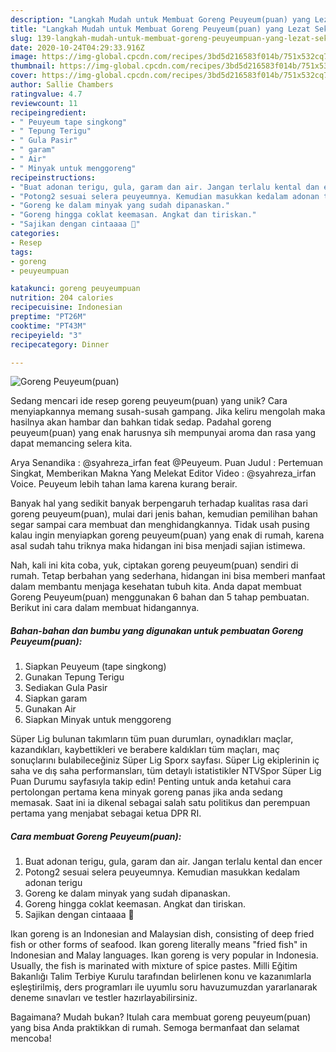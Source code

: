 ```yaml
---
description: "Langkah Mudah untuk Membuat Goreng Peuyeum(puan) yang Lezat Sekali"
title: "Langkah Mudah untuk Membuat Goreng Peuyeum(puan) yang Lezat Sekali"
slug: 139-langkah-mudah-untuk-membuat-goreng-peuyeumpuan-yang-lezat-sekali
date: 2020-10-24T04:29:33.916Z
image: https://img-global.cpcdn.com/recipes/3bd5d216583f014b/751x532cq70/goreng-peuyeumpuan-foto-resep-utama.jpg
thumbnail: https://img-global.cpcdn.com/recipes/3bd5d216583f014b/751x532cq70/goreng-peuyeumpuan-foto-resep-utama.jpg
cover: https://img-global.cpcdn.com/recipes/3bd5d216583f014b/751x532cq70/goreng-peuyeumpuan-foto-resep-utama.jpg
author: Sallie Chambers
ratingvalue: 4.7
reviewcount: 11
recipeingredient:
- " Peuyeum tape singkong"
- " Tepung Terigu"
- " Gula Pasir"
- " garam"
- " Air"
- " Minyak untuk menggoreng"
recipeinstructions:
- "Buat adonan terigu, gula, garam dan air. Jangan terlalu kental dan encer"
- "Potong2 sesuai selera peuyeumnya. Kemudian masukkan kedalam adonan terigu"
- "Goreng ke dalam minyak yang sudah dipanaskan."
- "Goreng hingga coklat keemasan. Angkat dan tiriskan."
- "Sajikan dengan cintaaaa 🥰"
categories:
- Resep
tags:
- goreng
- peuyeumpuan

katakunci: goreng peuyeumpuan 
nutrition: 204 calories
recipecuisine: Indonesian
preptime: "PT26M"
cooktime: "PT43M"
recipeyield: "3"
recipecategory: Dinner

---
```



![Goreng Peuyeum(puan)](https://img-global.cpcdn.com/recipes/3bd5d216583f014b/751x532cq70/goreng-peuyeumpuan-foto-resep-utama.jpg)

Sedang mencari ide resep goreng peuyeum(puan) yang unik? Cara menyiapkannya memang susah-susah gampang. Jika keliru mengolah maka hasilnya akan hambar dan bahkan tidak sedap. Padahal goreng peuyeum(puan) yang enak harusnya sih mempunyai aroma dan rasa yang dapat memancing selera kita.

Arya Senandika : @syahreza_irfan feat @Peuyeum. Puan Judul : Pertemuan Singkat, Memberikan Makna Yang Melekat Editor Video : @syahreza_irfan Voice. Peuyeum lebih tahan lama karena kurang berair.

Banyak hal yang sedikit banyak berpengaruh terhadap kualitas rasa dari goreng peuyeum(puan), mulai dari jenis bahan, kemudian pemilihan bahan segar sampai cara membuat dan menghidangkannya. Tidak usah pusing kalau ingin menyiapkan goreng peuyeum(puan) yang enak di rumah, karena asal sudah tahu triknya maka hidangan ini bisa menjadi sajian istimewa.


Nah, kali ini kita coba, yuk, ciptakan goreng peuyeum(puan) sendiri di rumah. Tetap berbahan yang sederhana, hidangan ini bisa memberi manfaat dalam membantu menjaga kesehatan tubuh kita. Anda dapat membuat Goreng Peuyeum(puan) menggunakan 6 bahan dan 5 tahap pembuatan. Berikut ini cara dalam membuat hidangannya.

<!--inarticleads1-->

##### Bahan-bahan dan bumbu yang digunakan untuk pembuatan Goreng Peuyeum(puan):

1. Siapkan  Peuyeum (tape singkong)
1. Gunakan  Tepung Terigu
1. Sediakan  Gula Pasir
1. Siapkan  garam
1. Gunakan  Air
1. Siapkan  Minyak untuk menggoreng


Süper Lig bulunan takımların tüm puan durumları, oynadıkları maçlar, kazandıkları, kaybettikleri ve berabere kaldıkları tüm maçları, maç sonuçlarını bulabileceğiniz Süper Lig Sporx sayfası. Süper Lig ekiplerinin iç saha ve dış saha performansları, tüm detaylı istatistikler NTVSpor Süper Lig Puan Durumu sayfasıyla takip edin! Penting untuk anda ketahui cara pertolongan pertama kena minyak goreng panas jika anda sedang memasak. Saat ini ia dikenal sebagai salah satu politikus dan perempuan pertama yang menjabat sebagai ketua DPR RI. 

<!--inarticleads2-->

##### Cara membuat Goreng Peuyeum(puan):

1. Buat adonan terigu, gula, garam dan air. Jangan terlalu kental dan encer
1. Potong2 sesuai selera peuyeumnya. Kemudian masukkan kedalam adonan terigu
1. Goreng ke dalam minyak yang sudah dipanaskan.
1. Goreng hingga coklat keemasan. Angkat dan tiriskan.
1. Sajikan dengan cintaaaa 🥰


Ikan goreng is an Indonesian and Malaysian dish, consisting of deep fried fish or other forms of seafood. Ikan goreng literally means &#34;fried fish&#34; in Indonesian and Malay languages. Ikan goreng is very popular in Indonesia. Usually, the fish is marinated with mixture of spice pastes. Milli Eğitim Bakanlığı Talim Terbiye Kurulu tarafından belirlenen konu ve kazanımlarla eşleştirilmiş, ders programları ile uyumlu soru havuzumuzdan yararlanarak deneme sınavları ve testler hazırlayabilirsiniz. 

Bagaimana? Mudah bukan? Itulah cara membuat goreng peuyeum(puan) yang bisa Anda praktikkan di rumah. Semoga bermanfaat dan selamat mencoba!
